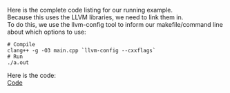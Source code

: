 Here is the complete code listing for our running example.  
Because this uses the LLVM libraries, we need to link them in.  
To do this, we use the llvm-config tool to inform our makefile/command line about which options to use:

```
# Compile
clang++ -g -O3 main.cpp `llvm-config --cxxflags`
# Run
./a.out
```
Here is the code:  
[Code](./main.cpp)
